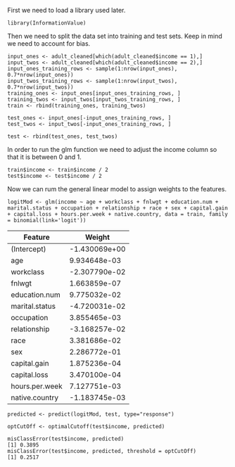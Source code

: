First we need to load a library used later.
```
library(InformationValue)
```
Then we need to split the data set into training and test sets.
Keep in mind we need to account for bias.
```
input_ones <- adult_cleaned[which(adult_cleaned$income == 1),]
input_twos <- adult_cleaned[which(adult_cleaned$income == 2),]
input_ones_training_rows <- sample(1:nrow(input_ones), 0.7*nrow(input_ones))
input_twos_training_rows <- sample(1:nrow(input_twos), 0.7*nrow(input_twos))
training_ones <- input_ones[input_ones_training_rows, ]
training_twos <- input_twos[input_twos_training_rows, ]
train <- rbind(training_ones, training_twos)

test_ones <- input_ones[-input_ones_training_rows, ]
test_twos <- input_twos[-input_ones_training_rows, ]

test <- rbind(test_ones, test_twos)
```
In order to run the glm function we need to adjust the income column so that it is between 0 and 1.
```
train$income <- train$income / 2
test$income <- test$income / 2
```
Now we can rum the general linear model to assign weights to the features.
```
logitMod <- glm(income ~ age + workclass + fnlwgt + education.num + marital.status + occupation + relationship + race + sex + capital.gain + capital.loss + hours.per.week + native.country, data = train, family = binomial(link='logit'))
```
Feature | Weight
------- | ------
(Intercept) | -1.430069e+00
age | 9.934648e-03
workclass | -2.307790e-02
fnlwgt | 1.663859e-07
education.num | 9.775032e-02
marital.status | -4.720031e-02
occupation | 3.855465e-03
relationship | -3.168257e-02
race | 3.381686e-02
sex | 2.286772e-01
capital.gain | 1.875236e-04
capital.loss | 3.470100e-04
hours.per.week | 7.127751e-03
native.country | -1.183745e-03


```
predicted <- predict(logitMod, test, type="response")

optCutOff <- optimalCutoff(test$income, predicted)

misClassError(test$income, predicted)
[1] 0.3895
misClassError(test$income, predicted, threshold = optCutOff)
[1] 0.2517
```
